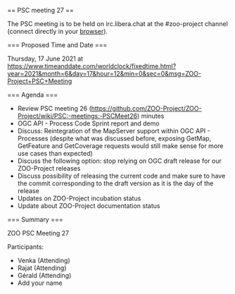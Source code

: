 
== PSC meeting 27 ==

The PSC meeting is to be held on irc.libera.chat at the #zoo-project channel (connect directly in your [browser](https://web.libera.chat/?channels=#zoo-project)).

=== Proposed Time and Date ===

Thursday, 17 June 2021 at https://www.timeanddate.com/worldclock/fixedtime.html?year=2021&month=6&day=17&hour=12&min=0&sec=0&msg=ZOO-Project+PSC+Meeting

=== Agenda ===
* Review PSC meeting 26 (https://github.com/ZOO-Project/ZOO-Project/wiki/PSC:-meetings:-PSCMeet26) minutes
* OGC API - Process Code Sprint report and demo
* Discuss: Reintegration of the MapServer support within OGC API - Processes (despite what was discussed before, exposing GetMap, GetFeature and GetCoverage requests would still make sense for more use cases than expected)
* Discuss the following option: stop relying on OGC draft release for our ZOO-Project releases
* Discuss possibility of releasing the current code and make sure to have the commit corresponding to the draft version as it is the day of the release
* Updates on ZOO-Project incubation status
* Update about ZOO-Project documentation status

=== Summary ===

ZOO PSC Meeting 27

Participants:

* Venka (Attending)
* Rajat (Attending)
* Gérald (Attending)
* Add your name




